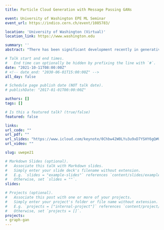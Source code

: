 ```yaml
---
title: Particle Cloud Generation with Message Passing GANs

event: University of Washington EPE ML Seminar
event_url: https://indico.cern.ch/event/1085783/

location: 'University of Washington (Virtual)'
location_link: https://www.washington.edu

summary: ''
abstract: "There has been significant development recently in generative models for accelerating LHC simulations. Work on simulating jets has primarily used image-based representations, which tend to be sparse and of limited resolution. We advocate for the more natural 'particle cloud' representation of jets, i.e. as a set of particles in momentum space, and discuss four physics- and computer-vision-inspired metrics: (1) the 1-Wasserstein distance between high- and low-level feature distributions; (2) a new Fréchet ParticleNet Distance; (3) the coverage; and (4) the minimum matching distance as means of quantitatively and holistically evaluating generated particle clouds. We then present our new message-passing generative adversarial network (MPGAN), which has excellent performance on gluon, top quark, and lighter quark jets on all metrics, validated against real samples via bootstrapping as well as existing point cloud generative models, and shows promise for use in high energy physics."

# Talk start and end times.
#   End time can optionally be hidden by prefixing the line with `#`.
date: "2021-10-11T08:00:00Z"
# <!-- date_end: "2030-06-01T15:00:00Z" -->
all_day: false

# Schedule page publish date (NOT talk date).
# publishDate: "2017-01-01T00:00:00Z"

authors: []
tags: []

# Is this a featured talk? (true/false)
featured: false

links:
url_code: ""
url_pdf: ""
url_slides: "https://www.icloud.com/keynote/0Chbw42W0LYu3u9xD7YSHY6gQ#UW_EPE_ML_Seminar_11_10_21"
url_video: ""

slug: uwepe21

# Markdown Slides (optional).
#   Associate this talk with Markdown slides.
#   Simply enter your slide deck's filename without extension.
#   E.g. `slides = "example-slides"` references `content/slides/example-slides.md`.
#   Otherwise, set `slides = ""`.
slides:

# Projects (optional).
#   Associate this post with one or more of your projects.
#   Simply enter your project's folder or file name without extension.
#   E.g. `projects = ["internal-project"]` references `content/project/deep-learning/index.md`.
#   Otherwise, set `projects = []`.
projects:
- graph-gan
---
```

